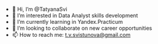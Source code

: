 - 👋 Hi, I’m @TatyanaSvi
- 👀 I’m interested in Data Analyst skills development
- 🌱 I’m currently learning in Yandex.Practicum
- 💞️ I’m looking to collaborate on new career opportunities
- 📫 How to reach me: t.v.svistunova@gmail.com


<!---
TatyanaSvi/TatyanaSvi is a ✨ special ✨ repository because its `README.md` (this file) appears on your GitHub profile.
You can click the Preview link to take a look at your changes.
--->
